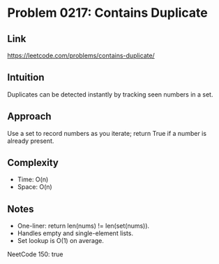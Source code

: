 # Problem 0217: Contains Duplicate

## Link
https://leetcode.com/problems/contains-duplicate/

## Intuition
Duplicates can be detected instantly by tracking seen numbers in a set.

## Approach
Use a set to record numbers as you iterate; return True if a number is already present.

## Complexity
- Time: O(n)
- Space: O(n)

## Notes
- One-liner: return len(nums) != len(set(nums)).
- Handles empty and single-element lists.
- Set lookup is O(1) on average.

NeetCode 150: true
